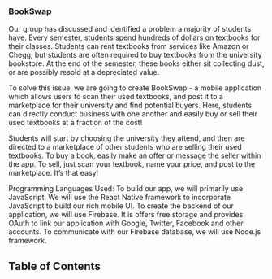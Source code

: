 ### BookSwap
Our group has discussed and identified a problem a majority of students have. Every semester, students spend hundreds of dollars on textbooks for their classes. Students can rent textbooks from services like Amazon or Chegg, but students are often required to buy textbooks from the university bookstore. At the end of the semester, these books either sit collecting dust, or are possibly resold at a depreciated value. 
 
To solve this issue, we are going to create BookSwap - a mobile application which allows users to scan their used textbooks, and post it to a marketplace for their university and find potential buyers. Here, students can directly conduct business with one another and easily buy or sell their used textbooks at a fraction of the cost!

Students will start by choosing the university they attend, and then are directed to a marketplace of other students who are selling their used textbooks. To buy a book, easily make an offer or message the seller within the app. To sell, just scan your textbook, name your price, and post to the marketplace. It’s that easy!

Programming Languages Used:
To build our app, we will primarily use JavaScript. We will use the React Native framework to incorporate JavaScript to build our rich mobile UI. To create the backend of our application, we will use Firebase. It is offers free storage and provides OAuth to link our application with Google, Twitter, Facebook and other accounts. To communicate with our Firebase database, we will use Node.js framework. 


## Table of Contents
